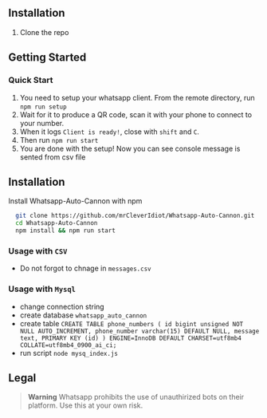 
## Installation
1. Clone the repo

## Getting Started

### Quick Start
1. You need to setup your whatsapp client. From the remote directory, run `npm run setup`
2. Wait for it to produce a QR code, scan it with your phone to connect to your number.
6. When it logs `Client is ready!`, close with `shift` and `C`.
7. Then run `npm run start`
8. You are done with the setup! Now you can see console message is sented from csv file

## Installation
Install Whatsapp-Auto-Cannon with npm

```bash
  git clone https://github.com/mrCleverIdiot/Whatsapp-Auto-Cannon.git
  cd Whatsapp-Auto-Cannon
  npm install && npm run start
```
### Usage with `CSV` 
- Do not forgot to chnage in  `messages.csv`
### Usage with `Mysql` 
- change connection string
- create database `whatsapp_auto_cannon`
- create table 
`CREATE TABLE phone_numbers (
  id bigint unsigned NOT NULL AUTO_INCREMENT,
  phone_number varchar(15) DEFAULT NULL,
  message text,
  PRIMARY KEY (id)
) ENGINE=InnoDB DEFAULT CHARSET=utf8mb4 COLLATE=utf8mb4_0900_ai_ci;`
- run script `node mysq_index.js`

## Legal
> **Warning**
> Whatsapp prohibits the use of unauthirized bots on their platform. Use this at your own risk.
